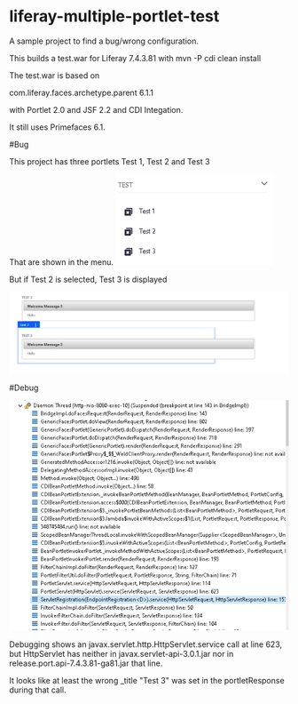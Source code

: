 # liferay-multiple-portlet-test


A sample project to find a bug/wrong configuration.

This builds a test.war for Liferay 7.4.3.81 with mvn -P cdi clean install

The test.war is based on

com.liferay.faces.archetype.parent 6.1.1

with Portlet 2.0 and JSF 2.2 and CDI Integation.

It still uses Primefaces 6.1.

#Bug

This project has three portlets Test 1, Test 2 and Test 3

That are shown in the menu.
![widgetmenu](widget.menu.png)

But if Test 2 is selected, Test 3 is displayed

![wrongportlet](wrongportlet.png)

#Debug

![debug](debug.png)

Debugging shows an javax.servlet.http.HttpServlet.service call at line 623,
but HttpServlet has neither in javax.servlet-api-3.0.1.jar nor in  release.port.api-7.4.3.81-ga81.jar that line.

It looks like at least the wrong _title "Test 3" was set in the portletResponse during that call.

